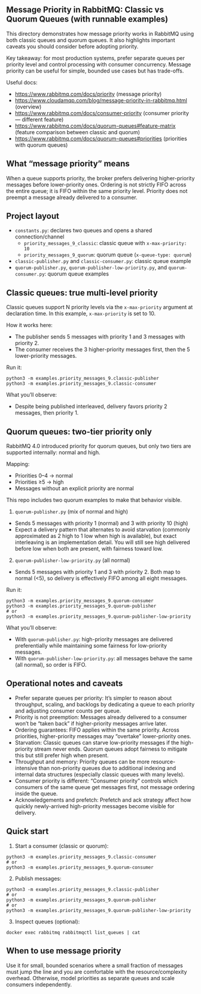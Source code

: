 ## Message Priority in RabbitMQ: Classic vs Quorum Queues (with runnable examples)

This directory demonstrates how message priority works in RabbitMQ using both classic queues and quorum queues. It also highlights important caveats you should consider before adopting priority.

Key takeaway: for most production systems, prefer separate queues per priority level and control processing with consumer concurrency. Message priority can be useful for simple, bounded use cases but has trade-offs.

Useful docs:
- https://www.rabbitmq.com/docs/priority (message priority)
- https://www.cloudamqp.com/blog/message-priority-in-rabbitmq.html (overview)
- https://www.rabbitmq.com/docs/consumer-priority (consumer priority — different feature)
- https://www.rabbitmq.com/docs/quorum-queues#feature-matrix (feature comparison between classic and quorum)
- https://www.rabbitmq.com/docs/quorum-queues#priorities (priorities with quorum queues)


## What “message priority” means

When a queue supports priority, the broker prefers delivering higher-priority messages before lower-priority ones. Ordering is not strictly FIFO across the entire queue; it is FIFO within the same priority level. Priority does not preempt a message already delivered to a consumer.


## Project layout

- `constants.py`: declares two queues and opens a shared connection/channel
  - `priority_messages_9_classic`: classic queue with `x-max-priority: 10`
  - `priority_messages_9_quorum`: quorum queue (`x-queue-type: quorum`)
- `classic-publisher.py` and `classic-consumer.py`: classic queue example
- `quorum-publisher.py`, `quorum-publisher-low-priority.py`, and `quorum-consumer.py`: quorum queue examples


## Classic queues: true multi-level priority

Classic queues support N priority levels via the `x-max-priority` argument at declaration time. In this example, `x-max-priority` is set to 10.

How it works here:
- The publisher sends 5 messages with priority 1 and 3 messages with priority 2.
- The consumer receives the 3 higher-priority messages first, then the 5 lower-priority messages.

Run it:
```
python3 -m examples.priority_messages_9.classic-publisher
python3 -m examples.priority_messages_9.classic-consumer
```

What you’ll observe:
- Despite being published interleaved, delivery favors priority 2 messages, then priority 1.


## Quorum queues: two-tier priority only

RabbitMQ 4.0 introduced priority for quorum queues, but only two tiers are supported internally: normal and high.

Mapping:
- Priorities 0–4 → normal
- Priorities ≥5 → high
- Messages without an explicit priority are normal

This repo includes two quorum examples to make that behavior visible.

1) `quorum-publisher.py` (mix of normal and high)
- Sends 5 messages with priority 1 (normal) and 3 with priority 10 (high)
- Expect a delivery pattern that alternates to avoid starvation (commonly approximated as 2 high to 1 low when high is available), but exact interleaving is an implementation detail. You will still see high delivered before low when both are present, with fairness toward low.

2) `quorum-publisher-low-priority.py` (all normal)
- Sends 5 messages with priority 1 and 3 with priority 2. Both map to normal (<5), so delivery is effectively FIFO among all eight messages.

Run it:
```
python3 -m examples.priority_messages_9.quorum-consumer
python3 -m examples.priority_messages_9.quorum-publisher
# or
python3 -m examples.priority_messages_9.quorum-publisher-low-priority
```

What you’ll observe:
- With `quorum-publisher.py`: high-priority messages are delivered preferentially while maintaining some fairness for low-priority messages.
- With `quorum-publisher-low-priority.py`: all messages behave the same (all normal), so order is FIFO.


## Operational notes and caveats

- Prefer separate queues per priority: It’s simpler to reason about throughput, scaling, and backlogs by dedicating a queue to each priority and adjusting consumer counts per queue.
- Priority is not preemption: Messages already delivered to a consumer won’t be “taken back” if higher-priority messages arrive later.
- Ordering guarantees: FIFO applies within the same priority. Across priorities, higher-priority messages may “overtake” lower-priority ones.
- Starvation: Classic queues can starve low-priority messages if the high-priority stream never ends. Quorum queues adopt fairness to mitigate this but still prefer high when present.
- Throughput and memory: Priority queues can be more resource-intensive than non-priority queues due to additional indexing and internal data structures (especially classic queues with many levels).
- Consumer priority is different: “Consumer priority” controls which consumers of the same queue get messages first, not message ordering inside the queue.
- Acknowledgements and prefetch: Prefetch and ack strategy affect how quickly newly-arrived high-priority messages become visible for delivery.


## Quick start 

1) Start a consumer (classic or quorum):
```
python3 -m examples.priority_messages_9.classic-consumer
# or
python3 -m examples.priority_messages_9.quorum-consumer
```

2) Publish messages:
```
python3 -m examples.priority_messages_9.classic-publisher
# or
python3 -m examples.priority_messages_9.quorum-publisher
# or
python3 -m examples.priority_messages_9.quorum-publisher-low-priority
```

3) Inspect queues (optional):
```
docker exec rabbitmq rabbitmqctl list_queues | cat
```


## When to use message priority

Use it for small, bounded scenarios where a small fraction of messages must jump the line and you are comfortable with the resource/complexity overhead. Otherwise, model priorities as separate queues and scale consumers independently.